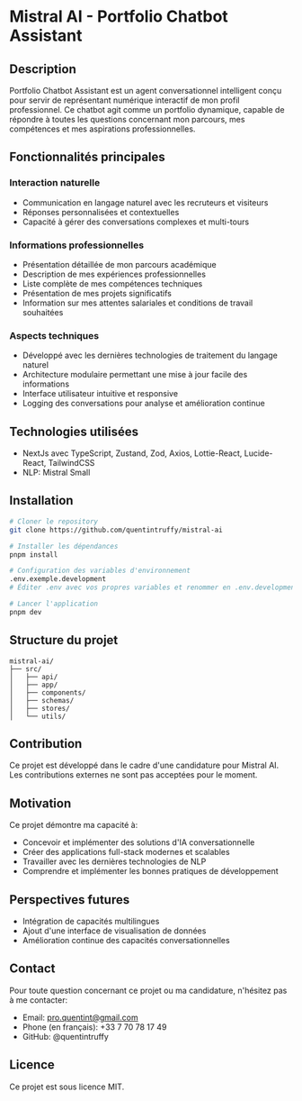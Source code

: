 # Mistral AI - Portfolio Chatbot Assistant

## Description

Portfolio Chatbot Assistant est un agent conversationnel intelligent conçu pour servir de représentant numérique interactif de mon profil professionnel. Ce chatbot agit comme un portfolio dynamique, capable de répondre à toutes les questions concernant mon parcours, mes compétences et mes aspirations professionnelles.

## Fonctionnalités principales

### Interaction naturelle

- Communication en langage naturel avec les recruteurs et visiteurs
- Réponses personnalisées et contextuelles
- Capacité à gérer des conversations complexes et multi-tours

### Informations professionnelles

- Présentation détaillée de mon parcours académique
- Description de mes expériences professionnelles
- Liste complète de mes compétences techniques
- Présentation de mes projets significatifs
- Information sur mes attentes salariales et conditions de travail souhaitées

### Aspects techniques

- Développé avec les dernières technologies de traitement du langage naturel
- Architecture modulaire permettant une mise à jour facile des informations
- Interface utilisateur intuitive et responsive
- Logging des conversations pour analyse et amélioration continue

## Technologies utilisées

- NextJs avec TypeScript, Zustand, Zod, Axios, Lottie-React, Lucide-React, TailwindCSS
- NLP: Mistral Small

## Installation

```bash
# Cloner le repository
git clone https://github.com/quentintruffy/mistral-ai

# Installer les dépendances
pnpm install

# Configuration des variables d'environnement
.env.exemple.development
# Éditer .env avec vos propres variables et renommer en .env.development

# Lancer l'application
pnpm dev
```

## Structure du projet

```
mistral-ai/
├── src/
│   ├── api/
│   ├── app/
│   ├── components/
│   ├── schemas/
│   ├── stores/
│   └── utils/
```

## Contribution

Ce projet est développé dans le cadre d'une candidature pour Mistral AI. Les contributions externes ne sont pas acceptées pour le moment.

## Motivation

Ce projet démontre ma capacité à:

- Concevoir et implémenter des solutions d'IA conversationnelle
- Créer des applications full-stack modernes et scalables
- Travailler avec les dernières technologies de NLP
- Comprendre et implémenter les bonnes pratiques de développement

## Perspectives futures

- Intégration de capacités multilingues
- Ajout d'une interface de visualisation de données
- Amélioration continue des capacités conversationnelles

## Contact

Pour toute question concernant ce projet ou ma candidature, n'hésitez pas à me contacter:

- Email: pro.quentint@gmail.com
- Phone (en français): +33 7 70 78 17 49
- GitHub: @quentintruffy

## Licence

Ce projet est sous licence MIT.

